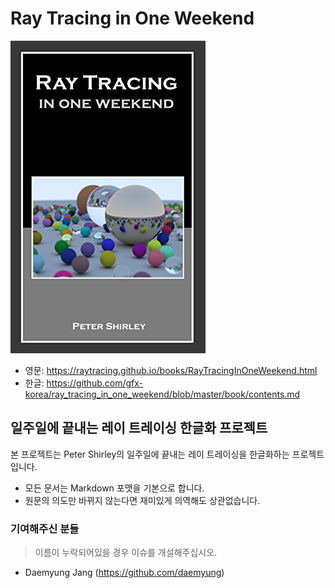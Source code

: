 # Ray Tracing in One Weekend
![Ray Tracing in One Weekend Book Cover](asset/image/ray_tracing_in_one_weekend.jpg)

* 영문: https://raytracing.github.io/books/RayTracingInOneWeekend.html
* 한글: https://github.com/gfx-korea/ray_tracing_in_one_weekend/blob/master/book/contents.md

## 일주일에 끝내는 레이 트레이싱 한글화 프로젝트

본 프로젝트는 Peter Shirley의 일주일에 끝내는 레이 트레이싱을 한글화하는 프로젝트입니다.

* 모든 문서는 Markdown 포맷을 기본으로 합니다.
* 원문의 의도만 바뀌지 않는다면 재미있게 의역해도 상관없습니다.

### 기여해주신 분들

> 이름이 누락되어있을 경우 이슈를 개설해주십시오.

* Daemyung Jang (https://github.com/daemyung)
